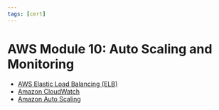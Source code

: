 ```yaml
---
tags: [cert]
---
```


# AWS Module 10: Auto Scaling and Monitoring

- [AWS Elastic Load Balancing (ELB)](202401270917.md)
- [Amazon CloudWatch](202401271302.md)
- [Amazon Auto Scaling](202401271312.md)
